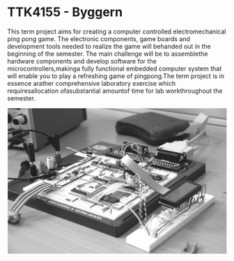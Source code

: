 # TTK4155 - Byggern

This term project aims for creating a computer controlled electromechanical ping pong game. The electronic components, game boards and development tools needed to realize the game will behanded out in the beginning of the semester. The main challenge will be to assemblethe hardware components and develop software for the microcontrollers,makinga fully functional embedded computer system that will enable you to play a refreshing game of pingpong.The term project is in essence arather comprehensive laboratory exercise which requiresallocation ofasubstantial amountof time for lab workthroughout the semester.

![Alt text](img/result.png?raw=true "Final result")
